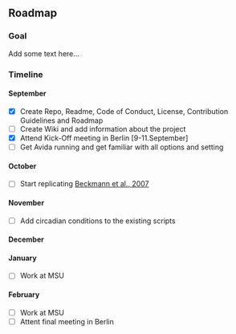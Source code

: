 ## Roadmap

### Goal

Add some text here...

### Timeline

#### September

- [x] Create Repo, Readme, Code of Conduct, License, Contribution Guidelines and Roadmap
- [ ] Create Wiki and add information about the project
- [x] Attend Kick-Off meeting in Berlin [9-11.September]
- [ ] Get Avida running and get familiar with all options and setting

#### October

- [ ] Start replicating  [Beckmann et al., 2007]()

#### November

- [ ] Add circadian conditions to the existing scripts

#### December

#### January

- [ ] Work at MSU

#### February

- [ ] Work at MSU
- [ ] Attent final meeting in Berlin
